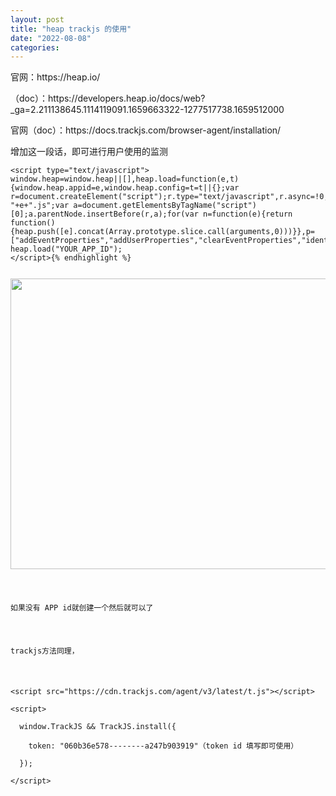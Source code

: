 ```yaml
---
layout: post
title: "heap trackjs 的使用"
date: "2022-08-08"
categories: 
---
```

<p>官网：https://heap.io/</p>

<p>（doc）：https://developers.heap.io/docs/web?_ga=2.211138645.1114119091.1659663322-1277517738.1659512000</p>

<p>官网（doc）：https://docs.trackjs.com/browser-agent/installation/</p>

<p>增加这一段话，即可进行用户使用的监测</p>

<p><span style="border-block: unset; border-inline: unset; border-start-start-radius: unset; border-start-end-radius: unset; border-end-start-radius: unset; border-end-end-radius: unset; overflow-inline: unset; overflow-block: unset; overscroll-behavior-inline: unset; overscroll-behavior-block: unset; margin-block: unset; margin-inline: unset; scroll-margin-block: unset; scroll-margin-inline: unset; padding-block: unset; padding-inline: unset; scroll-padding-block: unset; scroll-padding-inline: unset; inset-block: unset; inset-inline: unset; block-size: unset; min-block-size: unset; max-block-size: unset; inline-size: unset; min-inline-size: unset; max-inline-size: unset; background: unset; background-blend-mode: unset; border: unset; border-radius: unset; box-decoration-break: unset; -moz-float-edge: unset; display: unset; position: fixed; float: unset; clear: unset; vertical-align: unset; overflow: unset; overflow-anchor: unset; transform: unset; rotate: unset; scale: unset; translate: unset; offset: unset; scroll-behavior: unset; scroll-snap-align: unset; scroll-snap-type: unset; scroll-snap-stop: unset; overscroll-behavior: unset; isolation: unset; break-after: unset; break-before: unset; break-inside: unset; resize: unset; perspective: unset; perspective-origin: unset; backface-visibility: unset; transform-box: unset; transform-style: unset; transform-origin: unset; contain: unset; appearance: unset; -moz-orient: unset; will-change: unset; shape-image-threshold: unset; shape-margin: unset; shape-outside: unset; touch-action: unset; -webkit-line-clamp: unset; scrollbar-gutter: unset; columns: unset; column-fill: unset; column-rule: unset; column-span: unset; content: unset; counter-increment: unset; counter-reset: unset; counter-set: unset; opacity: unset; box-shadow: unset; clip: rect(0px, 0px, 0px, 0px); filter: unset; backdrop-filter: unset; mix-blend-mode: unset; font: unset; font-synthesis: unset; visibility: unset; writing-mode: unset; text-orientation: unset; print-color-adjust: unset; image-rendering: unset; image-orientation: unset; dominant-baseline: unset; text-anchor: unset; color-interpolation: unset; color-interpolation-filters: unset; fill: unset; fill-opacity: unset; fill-rule: unset; shape-rendering: unset; stroke: unset; stroke-width: unset; stroke-linecap: unset; stroke-linejoin: unset; stroke-miterlimit: unset; stroke-opacity: unset; stroke-dasharray: unset; stroke-dashoffset: unset; clip-rule: unset; marker: unset; paint-order: unset; border-collapse: unset; empty-cells: unset; caption-side: unset; border-spacing: unset; color: unset; text-transform: unset; hyphens: unset; -moz-text-size-adjust: unset; text-indent: unset; overflow-wrap: unset; word-break: unset; text-justify: unset; text-align-last: unset; text-align: unset; letter-spacing: unset; word-spacing: unset; white-space: pre; text-shadow: unset; text-emphasis: unset; text-emphasis-position: unset; tab-size: unset; line-break: unset; -webkit-text-fill-color: unset; -webkit-text-stroke: unset; ruby-align: unset; ruby-position: unset; text-combine-upright: unset; text-rendering: unset; text-underline-offset: unset; text-underline-position: unset; text-decoration-skip-ink: unset; hyphenate-character: unset; cursor: unset; pointer-events: unset; -moz-user-input: unset; -moz-user-modify: unset; -moz-user-focus: unset; caret-color: unset; accent-color: unset; color-scheme: unset; scrollbar-color: unset; list-style: unset; quotes: unset; -moz-image-region: unset; margin: unset; overflow-clip-margin: unset; scroll-margin: unset; outline: unset; outline-offset: unset; size: unset; padding: unset; scroll-padding: unset; top: 0px; right: unset; bottom: unset; left: unset; z-index: unset; flex-flow: unset; place-content: unset; place-items: unset; flex: unset; place-self: unset; order: unset; width: unset; min-width: unset; max-width: unset; height: unset; min-height: unset; max-height: unset; box-sizing: unset; object-fit: unset; object-position: unset; grid-area: unset; grid: unset; gap: unset; aspect-ratio: unset; vector-effect: unset; stop-color: unset; stop-opacity: unset; flood-color: unset; flood-opacity: unset; lighting-color: unset; mask-type: unset; clip-path: unset; mask: unset; x: unset; y: unset; cx: unset; cy: unset; rx: unset; ry: unset; r: unset; d: unset; table-layout: unset; text-overflow: unset; text-decoration: unset; ime-mode: unset; scrollbar-width: unset; user-select: text; -moz-window-dragging: unset; -moz-force-broken-image-icon: unset; transition: unset; animation: unset; -moz-box-align: unset; -moz-box-direction: unset; -moz-box-flex: unset; -moz-box-orient: unset; -moz-box-pack: unset; -moz-box-ordinal-group: unset;">&lt;script type=&quot;text/javascript&quot;&gt; window.heap=window.heap||[],heap.load=function(e,t){window.heap.appid=e,window.heap.config=t=t||{};var r=document.createElement(&quot;script&quot;);r.type=&quot;text/javascript&quot;,r.async=!0,r.src=&quot;https://cdn.heapanalytics.com/js/heap-&quot;+e+&quot;.js&quot;;var a=document.getElementsByTagName(&quot;script&quot;)[0];a.parentNode.insertBefore(r,a);for(var n=function(e){return function(){heap.push([e].concat(Array.prototype.slice.call(arguments,0)))}},p=[&quot;addEventProperties&quot;,&quot;addUserProperties&quot;,&quot;clearEventProperties&quot;,&quot;identify&quot;,&quot;resetIdentity&quot;,&quot;removeEventProperty&quot;,&quot;setEventProperties&quot;,&quot;track&quot;,&quot;unsetEventProperty&quot;],o=0;o&lt;p.length;o++)heap[p[o]]=n(p[o])}; heap.load(&quot;YOUR_APP_ID&quot;); &lt;/script&gt; </span></p>

<p><span style="border-block: unset; border-inline: unset; border-start-start-radius: unset; border-start-end-radius: unset; border-end-start-radius: unset; border-end-end-radius: unset; overflow-inline: unset; overflow-block: unset; overscroll-behavior-inline: unset; overscroll-behavior-block: unset; margin-block: unset; margin-inline: unset; scroll-margin-block: unset; scroll-margin-inline: unset; padding-block: unset; padding-inline: unset; scroll-padding-block: unset; scroll-padding-inline: unset; inset-block: unset; inset-inline: unset; block-size: unset; min-block-size: unset; max-block-size: unset; inline-size: unset; min-inline-size: unset; max-inline-size: unset; background: unset; background-blend-mode: unset; border: unset; border-radius: unset; box-decoration-break: unset; -moz-float-edge: unset; display: unset; position: fixed; float: unset; clear: unset; vertical-align: unset; overflow: unset; overflow-anchor: unset; transform: unset; rotate: unset; scale: unset; translate: unset; offset: unset; scroll-behavior: unset; scroll-snap-align: unset; scroll-snap-type: unset; scroll-snap-stop: unset; overscroll-behavior: unset; isolation: unset; break-after: unset; break-before: unset; break-inside: unset; resize: unset; perspective: unset; perspective-origin: unset; backface-visibility: unset; transform-box: unset; transform-style: unset; transform-origin: unset; contain: unset; appearance: unset; -moz-orient: unset; will-change: unset; shape-image-threshold: unset; shape-margin: unset; shape-outside: unset; touch-action: unset; -webkit-line-clamp: unset; scrollbar-gutter: unset; columns: unset; column-fill: unset; column-rule: unset; column-span: unset; content: unset; counter-increment: unset; counter-reset: unset; counter-set: unset; opacity: unset; box-shadow: unset; clip: rect(0px, 0px, 0px, 0px); filter: unset; backdrop-filter: unset; mix-blend-mode: unset; font: unset; font-synthesis: unset; visibility: unset; writing-mode: unset; text-orientation: unset; print-color-adjust: unset; image-rendering: unset; image-orientation: unset; dominant-baseline: unset; text-anchor: unset; color-interpolation: unset; color-interpolation-filters: unset; fill: unset; fill-opacity: unset; fill-rule: unset; shape-rendering: unset; stroke: unset; stroke-width: unset; stroke-linecap: unset; stroke-linejoin: unset; stroke-miterlimit: unset; stroke-opacity: unset; stroke-dasharray: unset; stroke-dashoffset: unset; clip-rule: unset; marker: unset; paint-order: unset; border-collapse: unset; empty-cells: unset; caption-side: unset; border-spacing: unset; color: unset; text-transform: unset; hyphens: unset; -moz-text-size-adjust: unset; text-indent: unset; overflow-wrap: unset; word-break: unset; text-justify: unset; text-align-last: unset; text-align: unset; letter-spacing: unset; word-spacing: unset; white-space: pre; text-shadow: unset; text-emphasis: unset; text-emphasis-position: unset; tab-size: unset; line-break: unset; -webkit-text-fill-color: unset; -webkit-text-stroke: unset; ruby-align: unset; ruby-position: unset; text-combine-upright: unset; text-rendering: unset; text-underline-offset: unset; text-underline-position: unset; text-decoration-skip-ink: unset; hyphenate-character: unset; cursor: unset; pointer-events: unset; -moz-user-input: unset; -moz-user-modify: unset; -moz-user-focus: unset; caret-color: unset; accent-color: unset; color-scheme: unset; scrollbar-color: unset; list-style: unset; quotes: unset; -moz-image-region: unset; margin: unset; overflow-clip-margin: unset; scroll-margin: unset; outline: unset; outline-offset: unset; size: unset; padding: unset; scroll-padding: unset; top: 0px; right: unset; bottom: unset; left: unset; z-index: unset; flex-flow: unset; place-content: unset; place-items: unset; flex: unset; place-self: unset; order: unset; width: unset; min-width: unset; max-width: unset; height: unset; min-height: unset; max-height: unset; box-sizing: unset; object-fit: unset; object-position: unset; grid-area: unset; grid: unset; gap: unset; aspect-ratio: unset; vector-effect: unset; stop-color: unset; stop-opacity: unset; flood-color: unset; flood-opacity: unset; lighting-color: unset; mask-type: unset; clip-path: unset; mask: unset; x: unset; y: unset; cx: unset; cy: unset; rx: unset; ry: unset; r: unset; d: unset; table-layout: unset; text-overflow: unset; text-decoration: unset; ime-mode: unset; scrollbar-width: unset; user-select: text; -moz-window-dragging: unset; -moz-force-broken-image-icon: unset; transition: unset; animation: unset; -moz-box-align: unset; -moz-box-direction: unset; -moz-box-flex: unset; -moz-box-orient: unset; -moz-box-pack: unset; -moz-box-ordinal-group: unset;">&lt;script type=&quot;text/javascript&quot;&gt; window.heap=window.heap||[],heap.load=function(e,t){window.heap.appid=e,window.heap.config=t=t||{};var r=document.createElement(&quot;script&quot;);r.type=&quot;text/javascript&quot;,r.async=!0,r.src=&quot;https://cdn.heapanalytics.com/js/heap-&quot;+e+&quot;.js&quot;;var a=document.getElementsByTagName(&quot;script&quot;)[0];a.parentNode.insertBefore(r,a);for(var n=function(e){return function(){heap.push([e].concat(Array.prototype.slice.call(arguments,0)))}},p=[&quot;addEventProperties&quot;,&quot;addUserProperties&quot;,&quot;clearEventProperties&quot;,&quot;identify&quot;,&quot;resetIdentity&quot;,&quot;removeEventProperty&quot;,&quot;setEventProperties&quot;,&quot;track&quot;,&quot;unsetEventProperty&quot;],o=0;o&lt;p.length;o++)heap[p[o]]=n(p[o])}; heap.load(&quot;YOUR_APP_ID&quot;); &lt;/script&gt; &lt;script type=&quot;text/javascript&quot;&gt; window.heap=window.heap||[],heap.load=function(e,t){window.heap.appid=e,window.heap.config=t=t||{};var r=document.createElement(&quot;script&quot;);r.type=&quot;text/javascript&quot;,r.async=!0,r.src=&quot;https://cdn.heapanalytics.com/js/heap-&quot;+e+&quot;.js&quot;;var a=document.getElementsByTagName(&quot;script&quot;)[0];a.parentNode.insertBefore(r,a);for(var n=function(e){return function(){heap.push([e].concat(Array.prototype.slice.call(arguments,0)))}},p=[&quot;addEventProperties&quot;,&quot;addUserProperties&quot;,&quot;clearEventProperties&quot;,&quot;identify&quot;,&quot;resetIdentity&quot;,&quot;removeEventProperty&quot;,&quot;setEventProperties&quot;,&quot;track&quot;,&quot;unsetEventProperty&quot;],o=0;o&lt;p.length;o++)heap[p[o]]=n(p[o])}; heap.load(&quot;YOUR_APP_ID&quot;); &lt;/script&gt; &lt;script type=&quot;text/javascript&quot;&gt; window.heap=window.heap||[],heap.load=function(e,t){window.heap.appid=e,window.heap.config=t=t||{};var r=document.createElement(&quot;script&quot;);r.type=&quot;text/javascript&quot;,r.async=!0,r.src=&quot;https://cdn.heapanalytics.com/js/heap-&quot;+e+&quot;.js&quot;;var a=document.getElementsByTagName(&quot;script&quot;)[0];a.parentNode.insertBefore(r,a);for(var n=function(e){return function(){heap.push([e].concat(Array.prototype.slice.call(arguments,0)))}},p=[&quot;addEventProperties&quot;,&quot;addUserProperties&quot;,&quot;clearEventProperties&quot;,&quot;identify&quot;,&quot;resetIdentity&quot;,&quot;removeEventProperty&quot;,&quot;setEventProperties&quot;,&quot;track&quot;,&quot;unsetEventProperty&quot;],o=0;o&lt;p.length;o++)heap[p[o]]=n(p[o])}; heap.load(&quot;YOUR_APP_ID&quot;); &lt;/script&gt; </span></p>

<pre>
<code class="rdmd-code lang-html theme-light" data-lang="html" name=""><span class="cm-tag cm-bracket">&lt;</span><span class="cm-tag">script</span> <span class="cm-attribute">type</span>=<span class="cm-string">&quot;text/javascript&quot;</span><span class="cm-tag cm-bracket">&gt;</span>   
<span class="cm-variable">window</span>.<span class="cm-property">heap</span><span class="cm-operator">=</span><span class="cm-variable">window</span>.<span class="cm-property">heap</span><span class="cm-operator">||</span>[],<span class="cm-variable">heap</span>.<span class="cm-property">load</span><span class="cm-operator">=</span><span class="cm-keyword">function</span>(<span class="cm-def">e</span>,<span class="cm-def">t</span>){<span class="cm-variable">window</span>.<span class="cm-property">heap</span>.<span class="cm-property">appid</span><span class="cm-operator">=</span><span class="cm-variable-2">e</span>,<span class="cm-variable">window</span>.<span class="cm-property">heap</span>.<span class="cm-property">config</span><span class="cm-operator">=</span><span class="cm-variable-2">t</span><span class="cm-operator">=</span><span class="cm-variable-2">t</span><span class="cm-operator">||</span>{};<span class="cm-keyword">var</span> <span class="cm-def">r</span><span class="cm-operator">=</span><span class="cm-variable">document</span>.<span class="cm-property">createElement</span>(<span class="cm-string">&quot;script&quot;</span>);<span class="cm-variable-2">r</span>.<span class="cm-property">type</span><span class="cm-operator">=</span><span class="cm-string">&quot;text/javascript&quot;</span>,<span class="cm-variable-2">r</span>.<span class="cm-property">async</span><span class="cm-operator">=!</span><span class="cm-number">0</span>,<span class="cm-variable-2">r</span>.<span class="cm-property">src</span><span class="cm-operator">=</span><span class="cm-string">&quot;https://cdn.heapanalytics.com/js/heap-&quot;</span><span class="cm-operator">+</span><span class="cm-variable-2">e</span><span class="cm-operator">+</span><span class="cm-string">&quot;.js&quot;</span>;<span class="cm-keyword">var</span> <span class="cm-def">a</span><span class="cm-operator">=</span><span class="cm-variable">document</span>.<span class="cm-property">getElementsByTagName</span>(<span class="cm-string">&quot;script&quot;</span>)[<span class="cm-number">0</span>];<span class="cm-variable-2">a</span>.<span class="cm-property">parentNode</span>.<span class="cm-property">insertBefore</span>(<span class="cm-variable-2">r</span>,<span class="cm-variable-2">a</span>);<span class="cm-keyword">for</span>(<span class="cm-keyword">var</span> <span class="cm-def">n</span><span class="cm-operator">=</span><span class="cm-keyword">function</span>(<span class="cm-def">e</span>){<span class="cm-keyword">return</span> <span class="cm-keyword">function</span>(){<span class="cm-variable">heap</span>.<span class="cm-property">push</span>([<span class="cm-variable-2">e</span>].<span class="cm-property">concat</span>(<span class="cm-variable">Array</span>.<span class="cm-property">prototype</span>.<span class="cm-property">slice</span>.<span class="cm-property">call</span>(<span class="cm-variable-2">arguments</span>,<span class="cm-number">0</span>)))}},<span class="cm-def">p</span><span class="cm-operator">=</span>[<span class="cm-string">&quot;addEventProperties&quot;</span>,<span class="cm-string">&quot;addUserProperties&quot;</span>,<span class="cm-string">&quot;clearEventProperties&quot;</span>,<span class="cm-string">&quot;identify&quot;</span>,<span class="cm-string">&quot;resetIdentity&quot;</span>,<span class="cm-string">&quot;removeEventProperty&quot;</span>,<span class="cm-string">&quot;setEventProperties&quot;</span>,<span class="cm-string">&quot;track&quot;</span>,<span class="cm-string">&quot;unsetEventProperty&quot;</span>],<span class="cm-def">o</span><span class="cm-operator">=</span><span class="cm-number">0</span>;<span class="cm-variable-2">o</span><span class="cm-operator">&lt;</span><span class="cm-variable-2">p</span>.<span class="cm-property">length</span>;<span class="cm-variable-2">o</span><span class="cm-operator">++</span>)<span class="cm-variable">heap</span>[<span class="cm-variable-2">p</span>[<span class="cm-variable-2">o</span>]]<span class="cm-operator">=</span><span class="cm-variable-2">n</span>(<span class="cm-variable-2">p</span>[<span class="cm-variable-2">o</span>])};   
<span class="cm-variable">heap</span>.<span class="cm-property">load</span>(<span class="cm-string">&quot;YOUR_APP_ID&quot;</span>); 
<span class="cm-tag cm-bracket">&lt;/</span><span class="cm-tag">script</span><span class="cm-tag cm-bracket">&gt;</span>{% endhighlight %}

<p><img height="465" src="/uploads/ckeditor/pictures/167/image-20220808140210-1.png" width="616" /></p>

<p>如果没有 APP id就创建一个然后就可以了</p>

<p>trackjs方法同理，</p>

<p>&lt;script src=&quot;https://cdn.trackjs.com/agent/v3/latest/t.js&quot;&gt;&lt;/script&gt;<br />
&lt;script&gt;<br />
&nbsp; window.TrackJS &amp;&amp; TrackJS.install({<br />
&nbsp;&nbsp;&nbsp; token: &quot;060b36e578--------a247b903919&quot;（token id 填写即可使用）<br />
&nbsp; });<br />
&lt;/script&gt;</p>

<div class="notranslate" style="all: initial;">&nbsp;</div>

